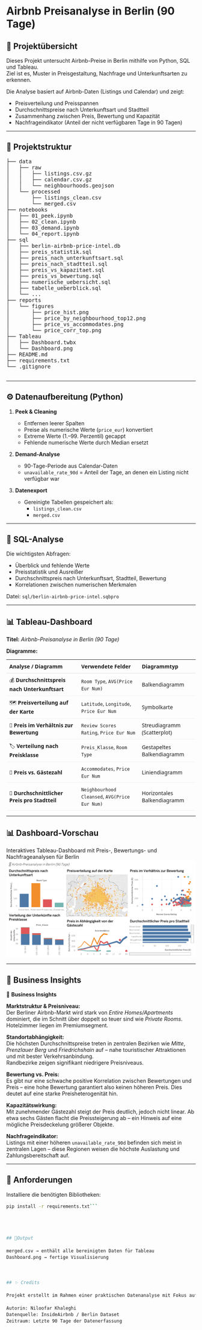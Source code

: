 # Airbnb Preisanalyse in Berlin (90 Tage)

## 🧭 Projektübersicht
Dieses Projekt untersucht Airbnb-Preise in Berlin mithilfe von Python, SQL und Tableau.  
Ziel ist es, Muster in Preisgestaltung, Nachfrage und Unterkunftsarten zu erkennen.

Die Analyse basiert auf Airbnb-Daten (Listings und Calendar) und zeigt:
- Preisverteilung und Preisspannen
- Durchschnittspreise nach Unterkunftsart und Stadtteil
- Zusammenhang zwischen Preis, Bewertung und Kapazität
- Nachfrageindikator (Anteil der nicht verfügbaren Tage in 90 Tagen)

---

## 📁 Projektstruktur
<pre>
├── data
│   ├── raw
│   │   ├── listings.csv.gz
│   │   ├── calendar.csv.gz
│   │   └── neighbourhoods.geojson
│   └── processed
│       ├── listings_clean.csv
│       └── merged.csv
├── notebooks
│   ├── 01_peek.ipynb
│   ├── 02_clean.ipynb
│   ├── 03_demand.ipynb
│   └── 04_report.ipynb
├── sql
│   ├── berlin-airbnb-price-intel.db
│   ├── preis_statistik.sql
│   ├── preis_nach_unterkunftsart.sql
│   ├── preis_nach_stadtteil.sql
│   ├── preis_vs_kapazitaet.sql
│   ├── preis_vs_bewertung.sql
│   ├── numerische_uebersicht.sql
│   ├── tabelle_ueberblick.sql
│   └── ...
├── reports
│   └── figures
│       ├── price_hist.png
│       ├── price_by_neighbourhood_top12.png
│       ├── price_vs_accommodates.png
│       └── price_corr_top.png
├── Tableau
│   ├── Dashboard.twbx
│   └── Dashboard.png
├── README.md
├── requirements.txt
└── .gitignore

</pre>

---

## ⚙️ Datenaufbereitung (Python)
1. **Peek & Cleaning**
   - Entfernen leerer Spalten
   - Preise als numerische Werte (`price_eur`) konvertiert
   - Extreme Werte (1.–99. Perzentil) gecappt
   - Fehlende numerische Werte durch Median ersetzt

2. **Demand-Analyse**
   - 90-Tage-Periode aus Calendar-Daten
   - `unavailable_rate_90d` = Anteil der Tage, an denen ein Listing nicht verfügbar war

3. **Datenexport**
   - Gereinigte Tabellen gespeichert als:
     - `listings_clean.csv`
     - `merged.csv`

---

## 🧮 SQL-Analyse
Die wichtigsten Abfragen:
- Überblick und fehlende Werte
- Preisstatistik und Ausreißer
- Durchschnittspreis nach Unterkunftsart, Stadtteil, Bewertung
- Korrelationen zwischen numerischen Merkmalen

Datei: `sql/berlin-airbnb-price-intel.sqbpro`

---

## 📊 Tableau-Dashboard
**Titel:** *Airbnb-Preisanalyse in Berlin (90 Tage)*

**Diagramme:**
<table style="width:100%; border-collapse:collapse; font-family:system-ui, -apple-system, Segoe UI, Roboto, Arial, sans-serif;">
  <thead>
    <tr>
      <th style="text-align:left; padding:8px; border-bottom:1px solid #ddd;">Analyse / Diagramm</th>
      <th style="text-align:left; padding:8px; border-bottom:1px solid #ddd;">Verwendete Felder</th>
      <th style="text-align:left; padding:8px; border-bottom:1px solid #ddd;">Diagrammtyp</th>
    </tr>
  </thead>
  <tbody>
    <tr>
      <td style="padding:8px; border-bottom:1px solid #f0f0f0;">💰 <strong>Durchschnittspreis nach Unterkunftsart</strong></td>
      <td style="padding:8px; border-bottom:1px solid #f0f0f0;"><code>Room Type</code>, <code>AVG(Price Eur Num)</code></td>
      <td style="padding:8px; border-bottom:1px solid #f0f0f0;">Balkendiagramm</td>
    </tr>
    <tr>
      <td style="padding:8px; border-bottom:1px solid #f0f0f0;">🗺️ <strong>Preisverteilung auf der Karte</strong></td>
      <td style="padding:8px; border-bottom:1px solid #f0f0f0;"><code>Latitude</code>, <code>Longitude</code>, <code>Price Eur Num</code></td>
      <td style="padding:8px; border-bottom:1px solid #f0f0f0;">Symbolkarte</td>
    </tr>
    <tr>
      <td style="padding:8px; border-bottom:1px solid #f0f0f0;">🌟 <strong>Preis im Verhältnis zur Bewertung</strong></td>
      <td style="padding:8px; border-bottom:1px solid #f0f0f0;"><code>Review Scores Rating</code>, <code>Price Eur Num</code></td>
      <td style="padding:8px; border-bottom:1px solid #f0f0f0;">Streudiagramm (Scatterplot)</td>
    </tr>
    <tr>
      <td style="padding:8px; border-bottom:1px solid #f0f0f0;">🏷️ <strong>Verteilung nach Preisklasse</strong></td>
      <td style="padding:8px; border-bottom:1px solid #f0f0f0;"><code>Preis_Klasse</code>, <code>Room Type</code></td>
      <td style="padding:8px; border-bottom:1px solid #f0f0f0;">Gestapeltes Balkendiagramm</td>
    </tr>
    <tr>
      <td style="padding:8px; border-bottom:1px solid #f0f0f0;">👥 <strong>Preis vs. Gästezahl</strong></td>
      <td style="padding:8px; border-bottom:1px solid #f0f0f0;"><code>Accommodates</code>, <code>Price Eur Num</code></td>
      <td style="padding:8px; border-bottom:1px solid #f0f0f0;">Liniendiagramm</td>
    </tr>
    <tr>
      <td style="padding:8px; border-bottom:1px solid #f0f0f0;">📍 <strong>Durchschnittlicher Preis pro Stadtteil</strong></td>
      <td style="padding:8px; border-bottom:1px solid #f0f0f0;"><code>Neighbourhood Cleansed</code>, <code>AVG(Price Eur Num)</code></td>
      <td style="padding:8px; border-bottom:1px solid #f0f0f0;">Horizontales Balkendiagramm</td>
    </tr>
  </tbody>
</table>



---


## 📊 Dashboard-Vorschau

Interaktives Tableau-Dashboard mit Preis-, Bewertungs- und Nachfrageanalysen für Berlin
![Berlin Airbnb Dashboard](Tableau/Dashboard.png)


---

## 💼 Business Insights

💼 **Business Insights**

**Marktstruktur & Preisniveau:**  
Der Berliner Airbnb-Markt wird stark von *Entire Homes/Apartments* dominiert, die im Schnitt über doppelt so teuer sind wie *Private Rooms*. Hotelzimmer liegen im Premiumsegment.

**Standortabhängigkeit:**  
Die höchsten Durchschnittspreise treten in zentralen Bezirken wie *Mitte*, *Prenzlauer Berg* und *Friedrichshain* auf – nahe touristischer Attraktionen und mit bester Verkehrsanbindung.  
Randbezirke zeigen signifikant niedrigere Preisniveaus.

**Bewertung vs. Preis:**  
Es gibt nur eine schwache positive Korrelation zwischen Bewertungen und Preis – eine hohe Bewertung garantiert also keinen höheren Preis. Dies deutet auf eine starke Preisheterogenität hin.

**Kapazitätswirkung:**  
Mit zunehmender Gästezahl steigt der Preis deutlich, jedoch nicht linear. Ab etwa sechs Gästen flacht die Preissteigerung ab – ein Hinweis auf eine mögliche Preisdeckelung größerer Objekte.

**Nachfrageindikator:**  
Listings mit einer höheren `unavailable_rate_90d` befinden sich meist in zentralen Lagen – diese Regionen weisen die höchste Auslastung und Zahlungsbereitschaft auf.


---

## 🧰 Anforderungen
Installiere die benötigten Bibliotheken:

```bash
pip install -r requirements.txt```




## 🧰Output

merged.csv → enthält alle bereinigten Daten für Tableau
Dashboard.png → fertige Visualisierung



## ✨ Credits

Projekt erstellt im Rahmen einer praktischen Datenanalyse mit Fokus auf Datenaufbereitung, SQL-Validierung und Dashboard-Erstellung in Tableau.

Autorin: Niloofar Khaleghi
Datenquelle: InsideAirbnb / Berlin Dataset
Zeitraum: Letzte 90 Tage der Datenerfassung